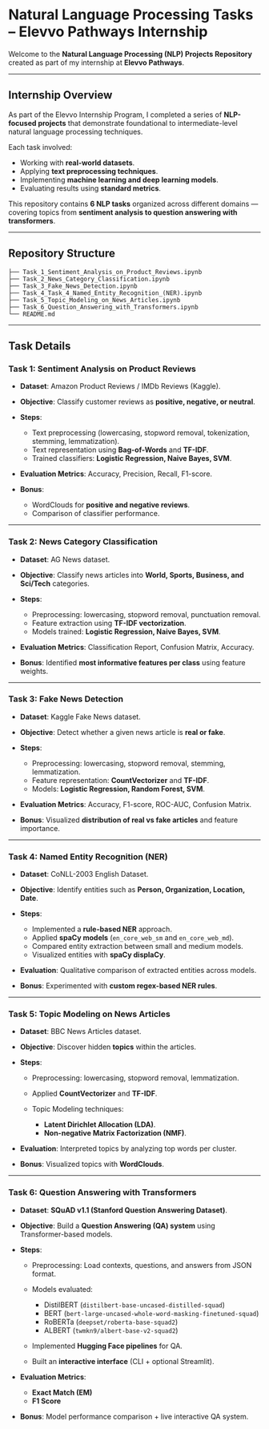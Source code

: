 # Natural Language Processing Tasks – Elevvo Pathways Internship

Welcome to the **Natural Language Processing (NLP) Projects Repository** created as part of my internship at **Elevvo Pathways**.

---

## Internship Overview

As part of the Elevvo Internship Program, I completed a series of **NLP-focused projects** that demonstrate foundational to intermediate-level natural language processing techniques.

Each task involved:

* Working with **real-world datasets**.
* Applying **text preprocessing techniques**.
* Implementing **machine learning and deep learning models**.
* Evaluating results using **standard metrics**.

This repository contains **6 NLP tasks** organized across different domains — covering topics from **sentiment analysis to question answering with transformers**.

---

## Repository Structure

```
├── Task_1_Sentiment_Analysis_on_Product_Reviews.ipynb  
├── Task_2_News_Category_Classification.ipynb  
├── Task_3_Fake_News_Detection.ipynb  
├── Task_4_Task_4_Named_Entity_Recognition_(NER).ipynb  
├── Task_5_Topic_Modeling_on_News_Articles.ipynb  
├── Task_6_Question_Answering_with_Transformers.ipynb  
└── README.md  
```

---

## Task Details

###  Task 1: Sentiment Analysis on Product Reviews

* **Dataset**: Amazon Product Reviews / IMDb Reviews (Kaggle).
* **Objective**: Classify customer reviews as **positive, negative, or neutral**.
* **Steps**:

  * Text preprocessing (lowercasing, stopword removal, tokenization, stemming, lemmatization).
  * Text representation using **Bag-of-Words** and **TF-IDF**.
  * Trained classifiers: **Logistic Regression, Naive Bayes, SVM**.
* **Evaluation Metrics**: Accuracy, Precision, Recall, F1-score.
* **Bonus**:

  * WordClouds for **positive and negative reviews**.
  * Comparison of classifier performance.

---

###  Task 2: News Category Classification

* **Dataset**: AG News dataset.
* **Objective**: Classify news articles into **World, Sports, Business, and Sci/Tech** categories.
* **Steps**:

  * Preprocessing: lowercasing, stopword removal, punctuation removal.
  * Feature extraction using **TF-IDF vectorization**.
  * Models trained: **Logistic Regression, Naive Bayes, SVM**.
* **Evaluation Metrics**: Classification Report, Confusion Matrix, Accuracy.
* **Bonus**: Identified **most informative features per class** using feature weights.

---

###  Task 3: Fake News Detection

* **Dataset**: Kaggle Fake News dataset.
* **Objective**: Detect whether a given news article is **real or fake**.
* **Steps**:

  * Preprocessing: lowercasing, stopword removal, stemming, lemmatization.
  * Feature representation: **CountVectorizer** and **TF-IDF**.
  * Models: **Logistic Regression, Random Forest, SVM**.
* **Evaluation Metrics**: Accuracy, F1-score, ROC-AUC, Confusion Matrix.
* **Bonus**: Visualized **distribution of real vs fake articles** and feature importance.

---

###  Task 4: Named Entity Recognition (NER)

* **Dataset**: CoNLL-2003 English Dataset.
* **Objective**: Identify entities such as **Person, Organization, Location, Date**.
* **Steps**:

  * Implemented a **rule-based NER** approach.
  * Applied **spaCy models** (`en_core_web_sm` and `en_core_web_md`).
  * Compared entity extraction between small and medium models.
  * Visualized entities with **spaCy displaCy**.
* **Evaluation**: Qualitative comparison of extracted entities across models.
* **Bonus**: Experimented with **custom regex-based NER rules**.

---

###  Task 5: Topic Modeling on News Articles

* **Dataset**: BBC News Articles dataset.
* **Objective**: Discover hidden **topics** within the articles.
* **Steps**:

  * Preprocessing: lowercasing, stopword removal, lemmatization.
  * Applied **CountVectorizer** and **TF-IDF**.
  * Topic Modeling techniques:

    * **Latent Dirichlet Allocation (LDA)**.
    * **Non-negative Matrix Factorization (NMF)**.
* **Evaluation**: Interpreted topics by analyzing top words per cluster.
* **Bonus**: Visualized topics with **WordClouds**.

---

###  Task 6: Question Answering with Transformers

* **Dataset**: **SQuAD v1.1 (Stanford Question Answering Dataset)**.
* **Objective**: Build a **Question Answering (QA) system** using Transformer-based models.
* **Steps**:

  * Preprocessing: Load contexts, questions, and answers from JSON format.
  * Models evaluated:

    * DistilBERT (`distilbert-base-uncased-distilled-squad`)
    * BERT (`bert-large-uncased-whole-word-masking-finetuned-squad`)
    * RoBERTa (`deepset/roberta-base-squad2`)
    * ALBERT (`twmkn9/albert-base-v2-squad2`)
  * Implemented **Hugging Face pipelines** for QA.
  * Built an **interactive interface** (CLI + optional Streamlit).
* **Evaluation Metrics**:

  * **Exact Match (EM)**
  * **F1 Score**
* **Bonus**: Model performance comparison + live interactive QA system.

